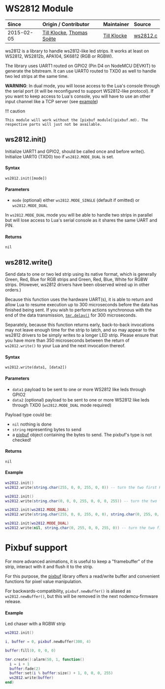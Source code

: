 # WS2812 Module
| Since  | Origin / Contributor  | Maintainer  | Source  |
| :----- | :-------------------- | :---------- | :------ |
| 2015-02-05 | [Till Klocke](https://github.com/dereulenspiegel), [Thomas Soëte](https://github.com/Alkorin) | [Till Klocke](https://github.com/dereulenspiegel) | [ws2812.c](../../app/modules/ws2812.c)|

ws2812 is a library to handle ws2812-like led strips.
It works at least on WS2812, WS2812b, APA104, SK6812 (RGB or RGBW).

The library uses UART1 routed on GPIO2 (Pin D4 on NodeMCU DEVKIT) to
generate the bitstream. It can use UART0 routed to TXD0 as well to
handle two led strips at the same time.

**WARNING**: In dual mode, you will loose access to the Lua's console
through the serial port (it will be reconfigured to support WS2812-like
protocol). If you want to keep access to Lua's console, you will have to
use an other input channel like a TCP server (see [example](https://github.com/nodemcu/nodemcu-firmware/blob/release/lua_modules/telnet/telnet.lua))

!!! caution

    This module will work without the [pixbuf module](pixbuf.md). The respective parts will just not be available.

## ws2812.init()
Initialize UART1 and GPIO2, should be called once and before write().
Initialize UART0 (TXD0) too if `ws2812.MODE_DUAL` is set.

#### Syntax
`ws2812.init([mode])`

#### Parameters
- `mode` (optional) either `ws2812.MODE_SINGLE` (default if omitted) or `ws2812.MODE_DUAL`

In `ws2812.MODE_DUAL` mode you will be able to handle two strips in parallel but will lose access to Lua's serial console as it shares the same UART and PIN.

#### Returns
`nil`

## ws2812.write()
Send data to one or two led strip using its native format, which is generally
Green, Red, Blue for RGB strips and Green, Red, Blue, White for RGBW strips.
(However, ws2812 drivers have been observed wired up in other orders.)

Because this function uses the hardware UART(s), it is able to return and allow
Lua to resume execution up to 300 microseconds before the data has finished
being sent.  If you wish to perform actions synchronous with the end of the
data transmission, [`tmr.delay()`](../tmr#tmr.delay()) for 300 microseconds.

Separately, because this function returns early, back-to-back invocations may
not leave enough time for the strip to latch, and so may appear to the ws2812
drivers to be simply writes to a longer LED strip.  Please ensure that you have
more than 350 microseconds between the return of `ws2812.write()` to your Lua
and the next invocation thereof.

#### Syntax
`ws2812.write(data1, [data2])`

#### Parameters
- `data1` payload to be sent to one or more WS2812 like leds through GPIO2
- `data2` (optional) payload to be sent to one or more WS2812 like leds through TXD0 (`ws2812.MODE_DUAL` mode required)

Payload type could be:

- `nil` nothing is done
- `string` representing bytes to send
- a [pixbuf](pixbuf) object containing the bytes to send.  The pixbuf's type is not checked!

#### Returns
`nil`

#### Example
```lua
ws2812.init()
ws2812.write(string.char(255, 0, 0, 255, 0, 0)) -- turn the two first RGB leds to green
```

```lua
ws2812.init()
ws2812.write(string.char(0, 0, 0, 255, 0, 0, 0, 255)) -- turn the two first RGBW leds to white
```

```lua
ws2812.init(ws2812.MODE_DUAL)
ws2812.write(string.char(255, 0, 0, 255, 0, 0), string.char(0, 255, 0, 0, 255, 0)) -- turn the two first RGB leds to green on the first strip and red on the second strip
```

```lua
ws2812.init(ws2812.MODE_DUAL)
ws2812.write(nil, string.char(0, 255, 0, 0, 255, 0)) -- turn the two first RGB leds to red on the second strip, do nothing on the first
```

# Pixbuf support
For more advanced animations, it is useful to keep a "framebuffer" of the strip,
interact with it and flush it to the strip.

For this purpose, the [pixbuf](pixbuf) library offers a read/write buffer and
convenient functions for pixel value manipulation.

For backwards-compatibility, `pixbuf.newBuffer()` is aliased as
`ws2812.newBuffer()`, but this will be removed in the next nodemcu-firmware
release.

#### Example
Led chaser with a RGBW strip

```lua
ws2812.init()

i, buffer = 0, pixbuf.newBuffer(300, 4)

buffer:fill(0, 0, 0, 0)

tmr.create():alarm(50, 1, function()
  i = i + 1
  buffer:fade(2)
  buffer:set(i % buffer:size() + 1, 0, 0, 0, 255)
  ws2812.write(buffer)
end)
```

